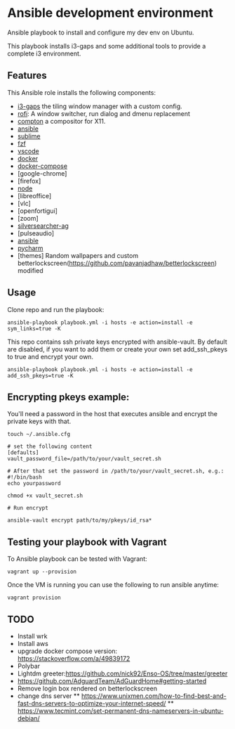 # Ansible development environment 

Ansible playbook to install and configure my dev env on Ubuntu.

This playbook installs i3-gaps and some additional tools to provide a complete i3 environment.

## Features

This Ansible role installs the following components:

  * [i3-gaps](https://github.com/Airblader/i3) the tiling window manager with a custom config.
  * [rofi](https://davedavenport.github.io/rofi/): A window switcher, run dialog and dmenu replacement
  * [compton](https://github.com/chjj/compton) a compositor for X11.
  * [ansible](https://www.ansible.com/)
  * [sublime](https://www.sublimetext.com/)
  * [fzf](https://www.sublimetext.com/)
  * [vscode](https://code.visualstudio.com/)
  * [docker](https://www.docker.com/)
  * [docker-compose](https://docs.docker.com/compose/)
  * [google-chrome]
  * [firefox]
  * [node](https://nodejs.org/en/)
  * [libreoffice]
  * [vlc]
  * [openfortigui]
  * [zoom]
  * [silversearcher-ag](https://github.com/ggreer/the_silver_searcher)
  * [pulseaudio]
  * [ansible](https://www.ansible.com/)
  * [pycharm](https://www.jetbrains.com/pycharm/)
  * [themes] Random wallpapers and custom betterlockscreen(https://github.com/pavanjadhaw/betterlockscreen) modified


## Usage

Clone repo and run the playbook:

```
ansible-playbook playbook.yml -i hosts -e action=install -e sym_links=true -K
```

This repo contains ssh private keys encrypted with ansible-vault. By default are disabled, if you want to add them or create your own set add_ssh_pkeys to true and encrypt your own.

```
ansible-playbook playbook.yml -i hosts -e action=install -e add_ssh_pkeys=true -K
```

## Encrypting pkeys example:

You'll need a password in the host that executes ansible and encrypt the private keys with that.

```
touch ~/.ansible.cfg

# set the following content
[defaults]
vault_password_file=/path/to/your/vault_secret.sh

# After that set the password in /path/to/your/vault_secret.sh, e.g.:
#!/bin/bash
echo yourpassword

chmod +x vault_secret.sh

# Run encrypt 

ansible-vault encrypt path/to/my/pkeys/id_rsa*
```


## Testing your playbook with Vagrant 

To Ansible playbook can be tested with Vagrant:

```
vagrant up --provision
```

Once the VM is running you can use the following to run ansible anytime:

```
vagrant provision
```


## TODO
  * Install wrk
  * Install aws
  * upgrade docker compose version: https://stackoverflow.com/a/49839172
  * Polybar
  * Lightdm greeter:https://github.com/nick92/Enso-OS/tree/master/greeter
  * https://github.com/AdguardTeam/AdGuardHome#getting-started
  * Remove login box rendered on betterlockscreen
  * change dns server
  ** https://www.unixmen.com/how-to-find-best-and-fast-dns-servers-to-optimize-your-internet-speed/
  ** https://www.tecmint.com/set-permanent-dns-nameservers-in-ubuntu-debian/

